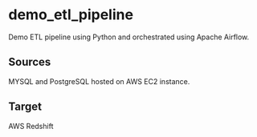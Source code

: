# demo_etl_pipeline
Demo ETL pipeline using Python and orchestrated using Apache Airflow.   
## Sources  
MYSQL and PostgreSQL hosted on AWS EC2 instance. 
## Target  
AWS Redshift
